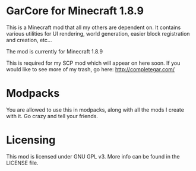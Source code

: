 # GarCore for Minecraft 1.8.9
This is a Minecraft mod that all my others are dependent on.
It contains various utilities for UI rendering, world generation, easier block registration and creation, etc...

The mod is currently for Minecraft 1.8.9

This is required for my SCP mod which will appear on here soon.
If you would like to see more of my trash, go here:
http://completegar.com/

# Modpacks
You are allowed to use this in modpacks, along with all the mods I create with it.
Go crazy and tell your friends.

# Licensing
This mod is licensed under GNU GPL v3.
More info can be found in the LICENSE file.
